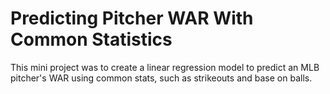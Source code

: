 # Predicting Pitcher WAR With Common Statistics
This mini project was to create a linear regression model to predict an MLB pitcher's WAR using common stats, such as strikeouts and base on balls.
